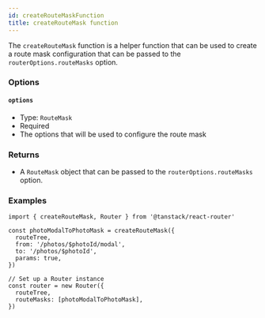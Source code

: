 ```yaml
---
id: createRouteMaskFunction
title: createRouteMask function
---
```


The `createRouteMask` function is a helper function that can be used to create a route mask configuration that can be passed to the `routerOptions.routeMasks` option.

### Options

#### `options`

- Type: `RouteMask`
- Required
- The options that will be used to configure the route mask

### Returns

- A `RouteMask` object that can be passed to the `routerOptions.routeMasks` option.

### Examples

```tsx
import { createRouteMask, Router } from '@tanstack/react-router'

const photoModalToPhotoMask = createRouteMask({
  routeTree,
  from: '/photos/$photoId/modal',
  to: '/photos/$photoId',
  params: true,
})

// Set up a Router instance
const router = new Router({
  routeTree,
  routeMasks: [photoModalToPhotoMask],
})
```
